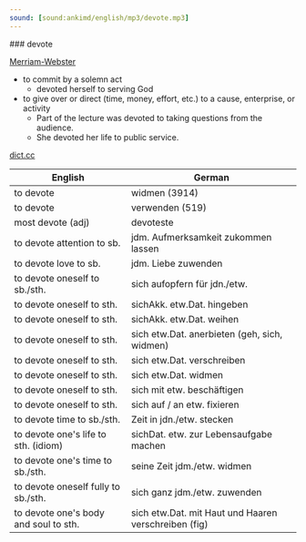 ```yaml
---
sound: [sound:ankimd/english/mp3/devote.mp3]
---
```


\### devote

[Merriam-Webster](https://www.merriam-webster.com/dictionary/devote)

- to commit by a solemn act
    - devoted herself to serving God
- to give over or direct (time, money, effort, etc.) to a cause, enterprise, or activity
    - Part of the lecture was devoted to taking questions from the audience.
    - She devoted her life to public service.

[dict.cc](https://www.dict.cc/devote)

| English        | German       |
| -------------- | ------------ |
| to devote | widmen (3914) |
| to devote | verwenden (519) |
| most devote (adj) | devoteste |
| to devote attention to sb. | jdm. Aufmerksamkeit zukommen lassen |
| to devote love to sb. | jdm. Liebe zuwenden |
| to devote oneself to sb./sth. | sich aufopfern für jdn./etw. |
| to devote oneself to sth. | sichAkk. etw.Dat. hingeben |
| to devote oneself to sth. | sichAkk. etw.Dat. weihen |
| to devote oneself to sth. | sich etw.Dat. anerbieten (geh, sich, widmen) |
| to devote oneself to sth. | sich etw.Dat. verschreiben |
| to devote oneself to sth. | sich etw.Dat. widmen |
| to devote oneself to sth. | sich mit etw. beschäftigen |
| to devote oneself to sth. | sich auf / an etw. fixieren |
| to devote time to sb./sth. | Zeit in jdn./etw. stecken |
| to devote one's life to sth. (idiom) | sichDat. etw. zur Lebensaufgabe machen |
| to devote one's time to sb./sth. | seine Zeit jdm./etw. widmen |
| to devote oneself fully to sb./sth. | sich ganz jdm./etw. zuwenden |
| to devote one's body and soul to sth. | sich etw.Dat. mit Haut und Haaren verschreiben (fig) |
